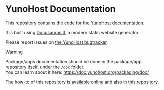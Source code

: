 # YunoHost Documentation

This repository contains the code for [the YunoHost documentation](https://doc.yunohost.org).

It is built using [Docusaurus 3](https://docusaurus.io), a modern static website generator.

Please report issues on [the YunoHost bugtracker](https://github.com/YunoHost/issues/issues).

> [!WARNING]  
> Package/apps documentation should be done in the package/app repository itself, under the `/doc` folder.  
> You can learn about it here: <https://doc.yunohost.org/packaging/doc/>

The how-to of this repository is [available online](https://doc.yunohost.org/dev/doc/)
and also [in this repository](./docs/dev/05.doc/index.mdx).
